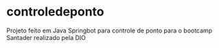 # controledeponto
Projeto feito em Java Springbot para controle de ponto para o bootcamp Santader realizado pela DIO
